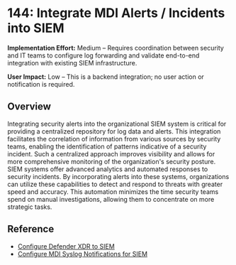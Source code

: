 # 144: Integrate MDI Alerts / Incidents into SIEM

**Implementation Effort:** Medium – Requires coordination between security and IT teams to configure log forwarding and validate end-to-end integration with existing SIEM infrastructure.

**User Impact:** Low – This is a backend integration; no user action or notification is required.

## Overview

Integrating security alerts into the organizational SIEM system is critical for providing a centralized repository for log data and alerts. This integration facilitates the correlation of information from various sources by security teams, enabling the identification of patterns indicative of a security incident. Such a centralized approach improves visibility and allows for more comprehensive monitoring of the organization's security posture. SIEM systems offer advanced analytics and automated responses to security incidents. By incorporating alerts into these systems, organizations can utilize these capabilities to detect and respond to threats with greater speed and accuracy. This automation minimizes the time security teams spend on manual investigations, allowing them to concentrate on more strategic tasks.

## Reference

* [Configure Defender XDR to SIEM](https://learn.microsoft.com/en-us/defender-xdr/configure-siem-defender)
* [Configure MDI Syslog Notifications for SIEM](https://learn.microsoft.com/en-us/defender-for-identity/notifications#configure-syslog-notifications)